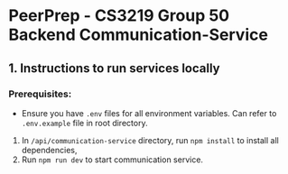 # PeerPrep - CS3219 Group 50 Backend Communication-Service

## 1. Instructions to run services locally

### Prerequisites:
* Ensure you have `.env` files for all environment variables. Can refer to `.env.example` file in root directory.

1. In `/api/communication-service` directory, run `npm install` to install all dependencies,
2. Run `npm run dev` to start communication service.
